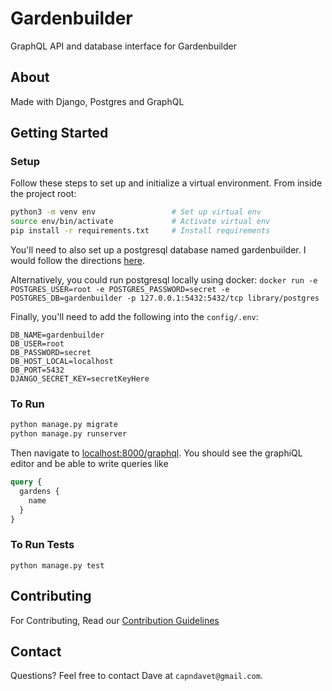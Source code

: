 # Gardenbuilder

GraphQL API and database interface for Gardenbuilder

## About

Made with Django, Postgres and GraphQL

## Getting Started

### Setup

Follow these steps to set up and initialize a virtual environment. From inside the project root:

```bash
python3 -m venv env                 # Set up virtual env
source env/bin/activate             # Activate virtual env
pip install -r requirements.txt     # Install requirements
```

You'll need to also set up a postgresql database named gardenbuilder. I would follow the directions [here](https://tutorial-extensions.djangogirls.org/en/optional_postgresql_installation/).

Alternatively, you could run postgresql locally using docker: `docker run -e POSTGRES_USER=root -e POSTGRES_PASSWORD=secret -e POSTGRES_DB=gardenbuilder -p 127.0.0.1:5432:5432/tcp library/postgres`

Finally, you'll need to add the following into the `config/.env`:

```
DB_NAME=gardenbuilder
DB_USER=root
DB_PASSWORD=secret
DB_HOST_LOCAL=localhost
DB_PORT=5432
DJANGO_SECRET_KEY=secretKeyHere
```

### To Run

```bash
python manage.py migrate
python manage.py runserver
```

Then navigate to [localhost:8000/graphql](http://localhost:8000/graphql).
You should see the graphiQL editor and be able to write queries like

```graphql
query {
  gardens {
    name
  }
}
```

### To Run Tests

`python manage.py test`


## Contributing

For Contributing, Read our [Contribution Guidelines](https://github.com/saurabhhere/gardenbuilder-backend/blob/master/CONTRIBUTING.md#contributing)


## Contact

Questions? Feel free to contact Dave at `capndavet@gmail.com`.
